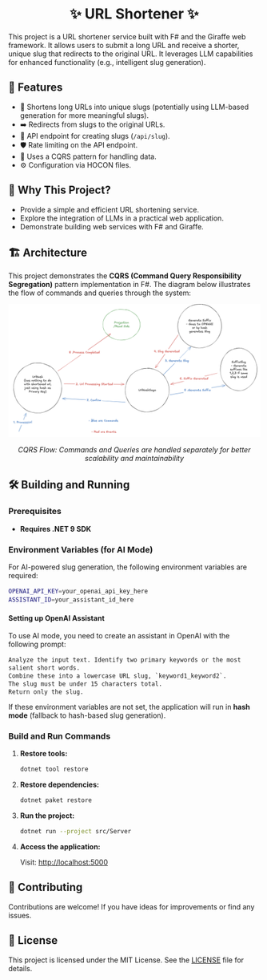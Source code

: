 <div align="center">
  <h1>✨ URL Shortener ✨</h1>
</div>

This project is a URL shortener service built with F# and the Giraffe web framework. It allows users to submit a long URL and receive a shorter, unique slug that redirects to the original URL. It leverages LLM capabilities for enhanced functionality (e.g., intelligent slug generation).


## 🚀 Features

*   🔗 Shortens long URLs into unique slugs (potentially using LLM-based generation for more meaningful slugs).
*   ➡️ Redirects from slugs to the original URLs.
*   🔌 API endpoint for creating slugs (`/api/slug`).
*   🛡️ Rate limiting on the API endpoint.
*   🧠 Uses a CQRS pattern for handling data.
*   ⚙️ Configuration via HOCON files.

## 🤔 Why This Project?

*   Provide a simple and efficient URL shortening service.
*   Explore the integration of LLMs in a practical web application.
*   Demonstrate building web services with F# and Giraffe.

## 🏗️ Architecture

This project demonstrates the **CQRS (Command Query Responsibility Segregation)** pattern implementation in F#. The diagram below illustrates the flow of commands and queries through the system:

<div align="center">
  <img src="diagram.png" alt="CQRS Flow Diagram" width="800"/>
  <p><em>CQRS Flow: Commands and Queries are handled separately for better scalability and maintainability</em></p>
</div>

## 🛠️ Building and Running

### Prerequisites

- **Requires .NET 9 SDK**

### Environment Variables (for AI Mode)

For AI-powered slug generation, the following environment variables are required:

```bash
OPENAI_API_KEY=your_openai_api_key_here
ASSISTANT_ID=your_assistant_id_here
```

#### Setting up OpenAI Assistant

To use AI mode, you need to create an assistant in OpenAI with the following prompt:

```
Analyze the input text. Identify two primary keywords or the most salient short words.
Combine these into a lowercase URL slug, `keyword1_keyword2`.
The slug must be under 15 characters total.
Return only the slug.
```

If these environment variables are not set, the application will run in **hash mode** (fallback to hash-based slug generation).

### Build and Run Commands

1. **Restore tools:**
   ```bash
   dotnet tool restore
   ```

2. **Restore dependencies:**
   ```bash
   dotnet paket restore
   ```

3. **Run the project:**
   ```bash
   dotnet run --project src/Server
   ```

4. **Access the application:**
   
   Visit: [http://localhost:5000](http://localhost:5000)

## 🤝 Contributing

Contributions are welcome! If you have ideas for improvements or find any issues.

## 📄 License

This project is licensed under the MIT License. See the [LICENSE](LICENSE) file for details. 